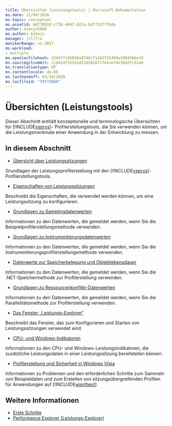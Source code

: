 ```yaml
---
title: Übersichten (Leistungstools) | Microsoft-Dokumentation
ms.date: 11/04/2016
ms.topic: conceptual
ms.assetid: b877802d-c736-4047-821a-bd7733fff6de
author: mikejo5000
ms.author: mikejo
manager: jillfra
monikerRange: vs-2017
ms.workload:
- multiple
ms.openlocfilehash: d284ffc6b850a9746cf1442f35400a18045bbe18
ms.sourcegitcommit: cc841df335d1d22d281871fe41e74238d2fc52a6
ms.translationtype: HT
ms.contentlocale: de-DE
ms.lasthandoff: 03/18/2020
ms.locfileid: "74772666"
---
```

# <a name="overviews-performance-tools"></a>Übersichten (Leistungstools)
Dieser Abschnitt enthält konzeptionelle und terminologische Übersichten für [!INCLUDE[vsprvs](../code-quality/includes/vsprvs_md.md)]- Profilerstellungstools, die Sie verwenden können, um die Leistungsmerkmale einer Anwendung in der Entwicklung zu messen.

## <a name="in-this-section"></a>In diesem Abschnitt
- [Übersicht über Leistungssitzungen](../profiling/performance-session-overview.md)

 Grundlagen der Leistungsprofilerstellung mit den [!INCLUDE[vsprvs](../code-quality/includes/vsprvs_md.md)]-Profilerstellungstools.

- [Eigenschaften von Leistungssitzungen](../profiling/performance-session-properties.md)

 Beschreibt die Eigenschaften, die verwendet werden können, um eine Leistungssitzung zu konfigurieren.

- [Grundlagen zu Samplingdatenwerten](../profiling/understanding-sampling-data-values.md)

 Informationen zu den Datenwerten, die gemeldet werden, wenn Sie die Beispielprofilerstellungsmethode verwenden.

- [Grundlagen zu Instrumentierungsdatenwerten](../profiling/understanding-instrumentation-data-values.md)

 Informationen zu den Datenwerten, die gemeldet werden, wenn Sie die Instrumentierungsprofilerstellungsmethode verwenden.

- [Datenwerte zur Speicherbelegung und Objektlebensdauer](../profiling/understanding-memory-allocation-and-object-lifetime-data-values.md)

 Informationen zu den Datenwerten, die gemeldet werden, wenn Sie die .NET-Speichermethode zur Profilerstellung verwenden.

- [Grundlagen zu Ressourcenkonflikt-Datenwerten](../profiling/understanding-resource-contention-data-values.md)

 Informationen zu den Datenwerten, die gemeldet werden, wenn Sie die Parallelitätsmethode zur Profilerstellung verwenden.

- [Das Fenster „Leistungs-Explorer“](../profiling/performance-explorer-window.md)

 Beschreibt das Fenster, das zum Konfigurieren und Starten von Leistungssitzungen verwendet wird.

- [CPU- und Windows-Indikatoren](../profiling/cpu-and-windows-counters.md)

 Informationen zu den CPU- und Windows-Leistungsindikatoren, die zusätzliche Leistungsdaten in einer Leistungssitzung bereitstellen können.

- [Profilerstellung und Sicherheit in Windows Vista](../profiling/profiling-and-windows-vista-security.md)

 Informationen zu Problemen und den erforderlichen Schritte zum Sammeln von Beispieldaten und zum Erstellen von sitzungsübergreifenden Profilen für Anwendungen auf [!INCLUDE[wiprlhext](../debugger/includes/wiprlhext_md.md)].

## <a name="see-also"></a>Weitere Informationen

- [Erste Schritte](../profiling/getting-started-with-performance-tools.md)
- [Performance Explorer (Leistungs-Explorer)](../profiling/performance-explorer.md)
